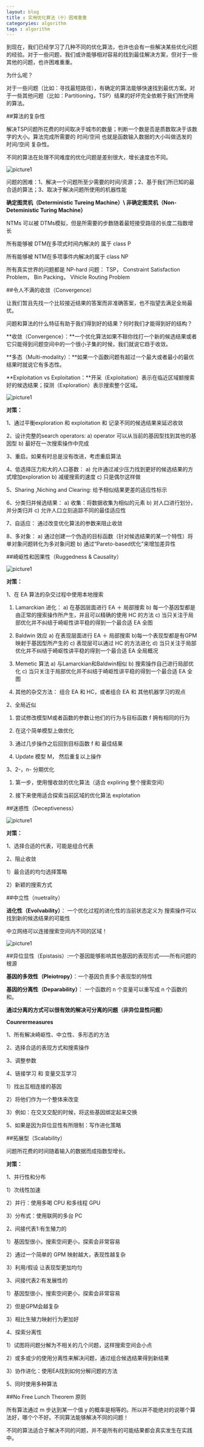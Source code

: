 ```yaml
---
layout: blog
title : 实用优化算法（十）困难重重
categoryies: algorithm
tags : algorithm
---
```


到现在，我们已经学习了几种不同的优化算法，也许也会有一些解决某些优化问题的经验。对于一些问题，我们或许能够相对容易的找到最佳解决方案，但对于一些其他的问题，也许困难重重。

为什么呢？

对于一些问题（比如：寻找最短路径），有确定的算法能够快速找到最优方案。对于一些其他问题（比如：Partitioning，TSP）结果的好坏完全依赖于我们所使用的算法。

##算法的复杂性

解决TSP问题所花费的时间取决于城市的数量；判断一个数是否是质数取决于该数字的大小。算法完成所需要的 时间/空间 也就是函数输入数据的大小叫做选发的 时间/空间 复杂性。

不同的算法在处理不同难度的优化问题是差别很大，增长速度也不同。

![picture1]({{site.blogimgurl}}/2014-12-10-01.png "function")

问题的困难：1、解决一个问题所至少需要的时间/资源；2、基于我们所已知的最合适的算法；3、取决于解决问题所使用的机器性能

**确定图灵机（Deterministic Tureing Machine）\ 非确定图灵机（Non-Deteministic Turing Machine）**

NTMs 可以被 DTMs模拟，但是所需要的步数随着最短接受路径的长度二指数增长

所有能够被 DTM在多项式时间内解决的 属于 class P

所有能够被 NTM在多项事件内解决的属于 class NP

所有真实世界的问题都是 NP-hard 问题： TSP， Constraint Satisfaction Problem， Bin Packing， Vihicle Routing Problem

##令人不满的收敛（Convergence）

让我们暂且先找一个比较接近结果的答案而非准确答案，也不指望去满足全局最优。

问题和算法的什么特征有助于我们得到好的结果？何时我们才能得到好的结构？

**收敛（Convergence）：**一个优化算法如果不鞥你找打一个新的候选结果或者它只能得到问题空间中的一个很小子集的时候，我们就说它趋于收敛。

**多态（Multi-modality）：**如果一个函数问题有超过一个最大或者最小的最优结果时就说它有多态性。

**Exploitation vs Exploitation：**开采（Exploitation）表示在临近区域额搜索好的候选结果；探测（Exploration）表示搜索整个区域。

![picture1]({{site.blogimgurl}}/2014-12-10-02.png "exVSex")

**对策：**

1、通过平衡exploration 和 exploitation 和 记录不同的候选结果来延迟收敛

2、设计完整的search operators: a) operator 可以从当前的基因型找到其他的基因型 b) 最好在一次搜索操作中完成 

3、重启。如果有时总是没有改进，考虑重启算法

4、低选择压力和大的人口基数： a) 允许通过减少压力找到更好的候选结果的方式增加exploration b) 减缓搜索的速度 c) 只是偶尔这样做

5、Sharing ,Niching and Clearing: 给予相似结果更差的适应性标示

6、分类归并候选结果： a) 收集：将数据收集为相似的元素 b) 对人口进行划分，并分类归并 c) 允许人口立刻追踪不同的最佳适应性

7、自适应： 通过改变优化算法的参数来阻止收敛

8、多对象： a) 通过创建一个伪造的目标函数（针对候选结果的某一个特性）将单对象问题转化为多对象问题 b) 通过“Pareto-based优化”来增加差异性

##崎岖性和因果性（Ruggedness & Causality）

![picture1]({{site.blogimgurl}}/2014-12-10-03.png "causality")

**对策：**

1、在 EA 算法的杂交过程中使用本地搜索

1) Lamarckian 进化： a) 在基因层面进行 EA ＋ 局部搜索 b) 每一个基因型都是由正常的搜索操作所产生，并且可以精确的使用 HC 的方法 c) 当只关注于局部优化并不纠结于崎岖性讲平稳的得到一个最合适 EA 全图

2) Baldwin 效应 a) 在表现层面进行 EA ＋ 局部搜索 b)每一个表现型都是有GPM映射于基因型所产生的 c) 表现层可以通过 HC 的方法进化 d) 当只关注于局部优化并不纠结于崎岖性讲平稳的得到一个最合适 EA 全局概况

3) Memetic 算法 a) 与Lamarckian和Baldwin相似 b) 搜索操作自己进行局部优化 c) 当只关注于局部优化并不纠结于崎岖性讲平稳的得到一个最合适 EA 全图

4) 其他的杂交方法： 组合 EA 和 HC，或者组合 EA 和 其他机器学习的观点

2、全局近似
	
1) 尝试修改模型M或者函数的参数让他们的行为与目标函数 f 拥有相同的行为

2) 在这个简单模型上做优化

3) 通过几步操作之后回到目标函数 f 和 最佳结果

4) Update 模型 M， 然后重复以上操作

3、2-，n- 分期优化

1) 第一步，使用慢收敛的优化算法（适合 expliring 整个搜索空间）

2) 接下来使用适合探索当前区域的优化算法 explotation

##迷惑性（Deceptiveness） 

![picture1]({{site.blogimgurl}}/2014-12-10-04.png "decep")

**对策：**

1、选择合适的代表，可能是组合代表

2、阻止收敛
	
1）最合适的均匀选择策略

2）新颖的搜索方式

##中立性（nuetrality）

**进化性（Evolvability）**： 一个优化过程的进化性的当前状态定义为 搜索操作可以找到新的候选结果的可能性

中立网络可以连接搜索空间内不同的区域！

![picture1]({{site.blogimgurl}}/2014-12-10-05.png "nuetral")

##异位显性（Epistasis）:一个基因能够影响其他基因的表现形式——所有问题的根源

**基因的多效性（Pleiotropy）**：一个基因负责多个表现型的特性

**基因的分离性（Deparability）**： 一个函数的 n 个变量可以重写成 n 个函数的和。

**通过分离的方式可以很有效的解决可分离的问题（非异位显性问题）**

**Counrermeasures**

1、所有解决崎岖性、中立性、多形态的方法

2、选择合适的表现方式和搜索操作

3、调整参数

4、链接学习 和 变量交互学习
	
1）找出互相连接的基因

2）将他们作为一个整体来改变

3）例如：在交叉交配的时候，将这些基因绑定起来交换

5、如果是因为异位显性有所限制：写作进化策略

##拓展型（Scalability）

问题所花费的时间随着输入的数据而成指数型增长。

**对策：**

1、并行性和分布
	
1）次线性加速

2）并行：使用多喝 CPU 和多线程 GPU

3）分布式：使用联网的多台 PC

2、间接代表1:有生殖力的

1）基因型很小，搜索空间更小，探索会非常容易

2）通过一个简单的 GPM 映射越大，表现性越复杂

3）利用/假设 让表现型更加均匀

3、间接代表2:有发展性的

1）基因型很小，搜索空间更小，探索会非常容易

2）但是GPM会越复杂

3）相比生殖力映射行为更加好

4、探索分离性

1）试图将问题分解为不相关的几个问题，这样搜索空间会小点

2）或多或少的使用分离性来解决问题，通过组合候选结果得到新结果

3）协作进化：使用EA找到如何分解问题的方法

5、同时使用多种算法

##No Free Lunch Theorem 原则

所有算法通过 m 步达到某一个值 y 的概率是相等的。所以并不能绝对的说哪个算法好，哪个个不好。不同算法能够解决不同的问题！

不同的算法适合于解决不同的问题，并不是所有的可能结果都会真实发生在实践中。

